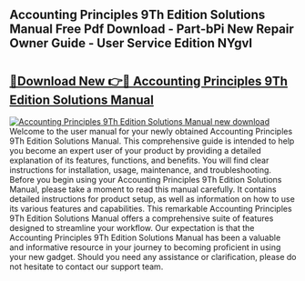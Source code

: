 ## Accounting Principles 9Th Edition Solutions Manual Free Pdf Download - Part-bPi New Repair Owner Guide - User Service Edition NYgvI

# <h2><a href="http://bc6708.oget.top/?id=Accounting+Principles+9Th+Edition+Solutions+Manual">🔗Download New 👉🔴 Accounting Principles 9Th Edition Solutions Manual</a></h2>

[![Accounting Principles 9Th Edition Solutions Manual new download](https://i.imgur.com/5g1atiW.png)](http://bc6708.oget.top/?id=Accounting+Principles+9Th+Edition+Solutions+Manual)
Welcome to the user manual for your newly obtained Accounting Principles 9Th Edition Solutions Manual. This comprehensive guide is intended to help you become an expert user of your product by providing a detailed explanation of its features, functions, and benefits. You will find clear instructions for installation, usage, maintenance, and troubleshooting. Before you begin using your Accounting Principles 9Th Edition Solutions Manual, please take a moment to read this manual carefully. It contains detailed instructions for product setup, as well as information on how to use its various features and capabilities. This remarkable Accounting Principles 9Th Edition Solutions Manual offers a comprehensive suite of features designed to streamline your workflow. Our expectation is that the Accounting Principles 9Th Edition Solutions Manual has been a valuable and informative resource in your journey to becoming proficient in using your new gadget. Should you need any assistance or clarification, please do not hesitate to contact our support team.
